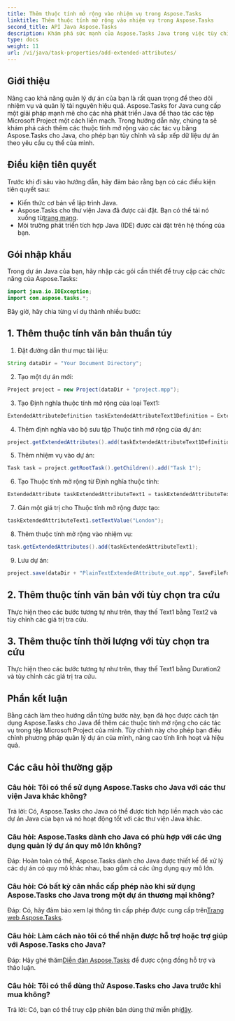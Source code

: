 ```yaml
---
title: Thêm thuộc tính mở rộng vào nhiệm vụ trong Aspose.Tasks
linktitle: Thêm thuộc tính mở rộng vào nhiệm vụ trong Aspose.Tasks
second_title: API Java Aspose.Tasks
description: Khám phá sức mạnh của Aspose.Tasks Java trong việc tùy chỉnh các tệp Microsoft Project với các thuộc tính mở rộng. Nâng cao khả năng quản lý dự án của bạn một cách dễ dàng.
type: docs
weight: 11
url: /vi/java/task-properties/add-extended-attributes/
---
```

## Giới thiệu
Nâng cao khả năng quản lý dự án của bạn là rất quan trọng để theo dõi nhiệm vụ và quản lý tài nguyên hiệu quả. Aspose.Tasks for Java cung cấp một giải pháp mạnh mẽ cho các nhà phát triển Java để thao tác các tệp Microsoft Project một cách liền mạch. Trong hướng dẫn này, chúng ta sẽ khám phá cách thêm các thuộc tính mở rộng vào các tác vụ bằng Aspose.Tasks cho Java, cho phép bạn tùy chỉnh và sắp xếp dữ liệu dự án theo yêu cầu cụ thể của mình.
## Điều kiện tiên quyết
Trước khi đi sâu vào hướng dẫn, hãy đảm bảo rằng bạn có các điều kiện tiên quyết sau:
- Kiến thức cơ bản về lập trình Java.
-  Aspose.Tasks cho thư viện Java đã được cài đặt. Bạn có thể tải nó xuống từ[trang mạng](https://releases.aspose.com/tasks/java/).
- Môi trường phát triển tích hợp Java (IDE) được cài đặt trên hệ thống của bạn.
## Gói nhập khẩu
Trong dự án Java của bạn, hãy nhập các gói cần thiết để truy cập các chức năng của Aspose.Tasks:
```java
import java.io.IOException;
import com.aspose.tasks.*;
```
Bây giờ, hãy chia từng ví dụ thành nhiều bước:
## 1. Thêm thuộc tính văn bản thuần túy
1. Đặt đường dẫn thư mục tài liệu:
```java
String dataDir = "Your Document Directory";
```
2. Tạo một dự án mới:
```java
Project project = new Project(dataDir + "project.mpp");
```
3. Tạo Định nghĩa thuộc tính mở rộng của loại Text1:
```java
ExtendedAttributeDefinition taskExtendedAttributeText1Definition = ExtendedAttributeDefinition.createTaskDefinition(CustomFieldType.Text, ExtendedAttributeTask.Text1, "Task City Name");
```
4. Thêm định nghĩa vào bộ sưu tập Thuộc tính mở rộng của dự án:
```java
project.getExtendedAttributes().add(taskExtendedAttributeText1Definition);
```
5. Thêm nhiệm vụ vào dự án:
```java
Task task = project.getRootTask().getChildren().add("Task 1");
```
6. Tạo Thuộc tính mở rộng từ Định nghĩa thuộc tính:
```java
ExtendedAttribute taskExtendedAttributeText1 = taskExtendedAttributeText1Definition.createExtendedAttribute();
```
7. Gán một giá trị cho Thuộc tính mở rộng được tạo:
```java
taskExtendedAttributeText1.setTextValue("London");
```
8. Thêm thuộc tính mở rộng vào nhiệm vụ:
```java
task.getExtendedAttributes().add(taskExtendedAttributeText1);
```
9. Lưu dự án:
```java
project.save(dataDir + "PlainTextExtendedAttribute_out.mpp", SaveFileFormat.Mpp);
```
## 2. Thêm thuộc tính văn bản với tùy chọn tra cứu
Thực hiện theo các bước tương tự như trên, thay thế Text1 bằng Text2 và tùy chỉnh các giá trị tra cứu.
## 3. Thêm thuộc tính thời lượng với tùy chọn tra cứu
Thực hiện theo các bước tương tự như trên, thay thế Text1 bằng Duration2 và tùy chỉnh các giá trị tra cứu.
## Phần kết luận
Bằng cách làm theo hướng dẫn từng bước này, bạn đã học được cách tận dụng Aspose.Tasks cho Java để thêm các thuộc tính mở rộng cho các tác vụ trong tệp Microsoft Project của mình. Tùy chỉnh này cho phép bạn điều chỉnh phương pháp quản lý dự án của mình, nâng cao tính linh hoạt và hiệu quả.
## Các câu hỏi thường gặp
### Câu hỏi: Tôi có thể sử dụng Aspose.Tasks cho Java với các thư viện Java khác không?
Trả lời: Có, Aspose.Tasks cho Java có thể được tích hợp liền mạch vào các dự án Java của bạn và nó hoạt động tốt với các thư viện Java khác.
### Câu hỏi: Aspose.Tasks dành cho Java có phù hợp với các ứng dụng quản lý dự án quy mô lớn không?
Đáp: Hoàn toàn có thể, Aspose.Tasks dành cho Java được thiết kế để xử lý các dự án có quy mô khác nhau, bao gồm cả các ứng dụng quy mô lớn.
### Câu hỏi: Có bất kỳ cân nhắc cấp phép nào khi sử dụng Aspose.Tasks cho Java trong một dự án thương mại không?
 Đáp: Có, hãy đảm bảo xem lại thông tin cấp phép được cung cấp trên[Trang web Aspose.Tasks](https://purchase.aspose.com/buy).
### Câu hỏi: Làm cách nào tôi có thể nhận được hỗ trợ hoặc trợ giúp với Aspose.Tasks cho Java?
 Đáp: Hãy ghé thăm[Diễn đàn Aspose.Tasks](https://forum.aspose.com/c/tasks/15) để được cộng đồng hỗ trợ và thảo luận.
### Câu hỏi: Tôi có thể dùng thử Aspose.Tasks cho Java trước khi mua không?
 Trả lời: Có, bạn có thể truy cập phiên bản dùng thử miễn phí[đây](https://releases.aspose.com/).